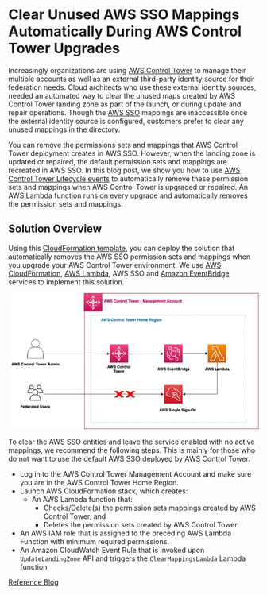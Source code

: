 # Clear Unused AWS SSO Mappings Automatically During AWS Control Tower Upgrades

Increasingly organizations are using [AWS Control Tower](https://docs.aws.amazon.com/controltower/latest/userguide/what-is-control-tower.html) to manage their multiple accounts as well as an external third-party identity source for their federation needs. Cloud architects who use these external identity sources, needed an automated way to clear the unused maps created by AWS Control Tower landing zone as part of the launch, or during update and repair operations. Though the [AWS SSO](https://aws.amazon.com/single-sign-on/) mappings are inaccessible once the external identity source is configured, customers prefer to clear any unused mappings in the directory.

You can remove the permissions sets and mappings that AWS Control Tower deployment creates in AWS SSO. However, when the landing zone is updated or repaired, the default permission sets and mappings are recreated in AWS SSO. In this blog post, we show you how to use [AWS Control Tower Lifecycle events](https://docs.aws.amazon.com/controltower/latest/userguide/lifecycle-events.html) to automatically remove these permission sets and mappings when AWS Control Tower is upgraded or repaired. An AWS Lambda function runs on every upgrade and automatically removes the permission sets and mappings.

## Solution Overview

Using this [CloudFormation template](https://github.com/aws-samples/aws-control-tower-reference-architectures/blob/master/customizations/SSOManagement/template/ct_sso_mappings_cleanup.yaml), you can deploy the solution that automatically removes the AWS SSO permission sets and mappings when you upgrade your AWS Control Tower environment. We use [AWS CloudFormation](https://aws.amazon.com/cloudformation/), [AWS Lambda](https://aws.amazon.com/lambda/), AWS SSO and [Amazon EventBridge](https://aws.amazon.com/eventbridge/) services to implement this solution.

![Architecture diagram](images/sso-mappings-clean-up-architecture.jpg)

To clear the AWS SSO entities and leave the service enabled with no active mappings, we recommend the following steps. This is mainly for those who do not want to use the default AWS SSO deployed by AWS Control Tower.

* Log in to the AWS Control Tower Management Account and make sure you are in the AWS Control Tower Home Region.
* Launch AWS CloudFormation stack, which creates:
    * An AWS Lambda function that:
        * Checks/Delete(s) the permission sets mappings created by AWS Control Tower, and
        * Deletes the permission sets created by AWS Control Tower.
* An AWS IAM role that is assigned to the preceding AWS Lambda Function with minimum required permissions.
* An Amazon CloudWatch Event Rule that is invoked upon `UpdateLandingZone` API and triggers the `ClearMappingsLambda` Lambda function

[Reference Blog](https://aws.amazon.com/blogs/architecture/field-notes-clear-unused-aws-sso-mappings-automatically-during-aws-control-tower-upgrades/)